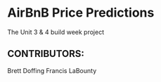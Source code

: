 # AirBnB Price Predictions
The Unit 3 &amp; 4 build week project

## CONTRIBUTORS:
Brett Doffing
Francis LaBounty

